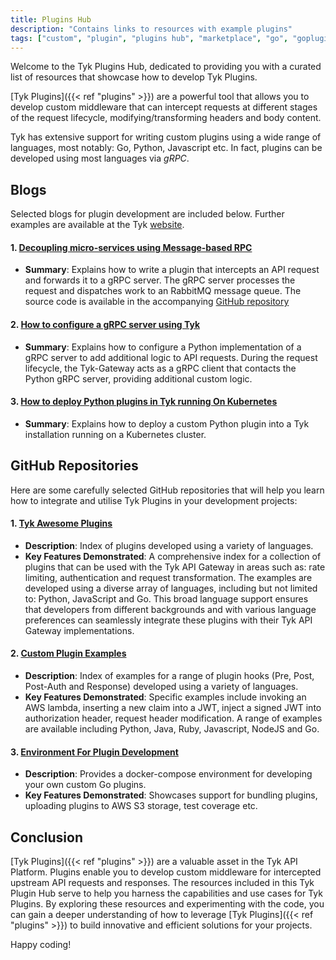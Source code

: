 ```yaml
---
title: Plugins Hub 
description: "Contains links to resources with example plugins"
tags: ["custom", "plugin", "plugins hub", "marketplace", "go", "goplugins",  "go plugin", "tyk go plugin", "golang plugin", "Python", "Javascript", "JVMS"]
---
```


<!-- Want to try and get a design layout setup for this that uses stylesheets from home page to offer similar layout -->

Welcome to the Tyk Plugins Hub, dedicated to providing you with a curated list of resources that showcase how to develop Tyk Plugins. 

[Tyk Plugins]({{< ref "plugins" >}}) are a powerful tool that allows you to develop custom middleware that can intercept requests at different stages of the request lifecycle, modifying/transforming headers and body content.

Tyk has extensive support for writing custom plugins using a wide range of languages, most notably: Go, Python, Javascript etc. In fact, plugins can be developed using most languages via *gRPC*.

## Blogs

Selected blogs for plugin development are included below. Further examples are available at the Tyk [website](https://tyk.io/?s=plugin).

#### 1. [Decoupling micro-services using Message-based RPC](https://medium.com/@asoorm/decoupling-micro-services-using-message-based-rpc-fa1c12409d8f)
- **Summary**: Explains how to write a plugin that intercepts an API request and forwards it to a gRPC server. The gRPC server processes the request and dispatches work to an RabbitMQ message queue. The source code is available in the accompanying [GitHub repository](https://github.com/asoorm/tyk-rmq-middleware)

#### 2. [How to configure a gRPC server using Tyk](https://tyk.io/blog/how-to-configure-a-grpc-server-using-tyk/)
- **Summary**: Explains how to configure a Python implementation of a gRPC server to add additional logic to API requests. During the request lifecycle, the Tyk-Gateway acts as a gRPC client that contacts the Python gRPC server, providing additional custom logic.

#### 3. [How to deploy Python plugins in Tyk running On Kubernetes](https://tyk.io/blog/how-to-deploy-python-plugins-in-tyk-running-on-kubernetes/)
- **Summary**: Explains how to deploy a custom Python plugin into a Tyk installation running on a Kubernetes cluster.

## GitHub Repositories

Here are some carefully selected GitHub repositories that will help you learn how to integrate and utilise Tyk Plugins in your development projects:

#### 1. [Tyk Awesome Plugins](https://github.com/TykTechnologies/tyk-awesome-plugins)
- **Description**: Index of plugins developed using a variety of languages.
- **Key Features Demonstrated**: A comprehensive index for a collection of plugins that can be used with the Tyk API Gateway in areas such as: rate limiting, authentication and request transformation. The examples are developed using a diverse array of languages, including but not limited to: Python, JavaScript and Go. This broad language support ensures that developers from different backgrounds and with various language preferences can seamlessly integrate these plugins with their Tyk API Gateway implementations.

#### 2. [Custom Plugin Examples](https://github.com/TykTechnologies/custom-plugin-examples/tree/master)
- **Description**: Index of examples for a range of plugin hooks (Pre, Post, Post-Auth and Response) developed using a variety of languages.
- **Key Features Demonstrated**: Specific examples include invoking an AWS lambda, inserting a new claim into a JWT, inject a signed JWT into authorization header, request header modification. A range of examples are available including Python, Java, Ruby, Javascript, NodeJS and Go.

#### 3. [Environment For Plugin Development](https://github.com/TykTechnologies/custom-go-plugin)
- **Description**: Provides a docker-compose environment for developing your own custom Go plugins.
- **Key Features Demonstrated**: Showcases support for bundling plugins, uploading plugins to AWS S3 storage, test coverage etc.

## Conclusion

[Tyk Plugins]({{< ref "plugins" >}}) are a valuable asset in the Tyk API Platform. Plugins enable you to develop custom middleware for intercepted upstream API requests and responses. The resources included in this Tyk Plugin Hub serve to help you harness the capabilities and use cases for Tyk Plugins. By exploring these resources and experimenting with the code, you can gain a deeper understanding of how to leverage [Tyk Plugins]({{< ref "plugins" >}}) to build innovative and efficient solutions for your projects.

Happy coding!


